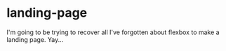 # landing-page
I'm going to be trying to recover all I've forgotten about flexbox to make a landing page. Yay...